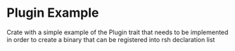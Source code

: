 # Plugin Example

Crate with a simple example of the Plugin trait that needs to be implemented
in order to create a binary that can be registered into rsh declaration list
